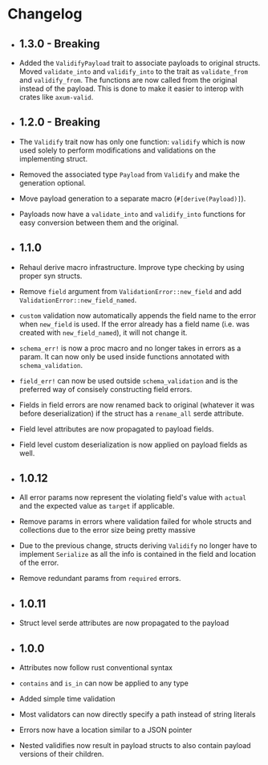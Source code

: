 # Changelog

- ## 1.3.0 - Breaking

- Added the `ValidifyPayload` trait to associate payloads to original structs. Moved
  `validate_into` and `validify_into` to the trait as `validate_from` and `validify_from`.
  The functions are now called from the original instead of the payload.
  This is done to make it easier to interop with crates like `axum-valid`.

- ## 1.2.0 - Breaking

- The `Validify` trait now has only one function: `validify` which is now used
  solely to perform modifications and validations on the implementing struct.
- Removed the associated type `Payload` from `Validify` and make the generation optional.
- Move payload generation to a separate macro (`#[derive(Payload)]`).
- Payloads now have a `validate_into` and `validify_into` functions for easy conversion
  between them and the original.

- ## 1.1.0

- Rehaul derive macro infrastructure. Improve type checking by using proper syn structs.
- Remove `field` argument from `ValidationError::new_field` and add `ValidationError::new_field_named`.
- `custom` validation now automatically appends the field name to the error when `new_field` is used. If the error
  already has a field name (i.e. was created with `new_field_named`), it will not change it.
- `schema_err!` is now a proc macro and no longer takes in errors as a param. It can now only be used inside functions
  annotated with `schema_validation`.
- `field_err!` can now be used outside `schema_validation` and is the preferred way of consisely constructing field errors.
- Fields in field errors are now renamed back to original (whatever it was before deserialization) if the struct has a `rename_all` serde attribute.
- Field level attributes are now propagated to payload fields.
- Field level custom deserialization is now applied on payload fields as well.

- ## 1.0.12

- All error params now represent the violating field's value with `actual` and the expected value as `target` if applicable.
- Remove params in errors where validation failed for whole structs and collections due to the error size being pretty massive
- Due to the previous change, structs deriving `Validify` no longer have to implement `Serialize` as all the info is contained in the field and location of the error.
- Remove redundant params from `required` errors.

- ## 1.0.11

- Struct level serde attributes are now propagated to the payload

- ## 1.0.0

- Attributes now follow rust conventional syntax
- `contains` and `is_in` can now be applied to any type
- Added simple time validation
- Most validators can now directly specify a path instead of string literals
- Errors now have a location similar to a JSON pointer
- Nested validifies now result in payload structs to also contain payload versions of their children.

